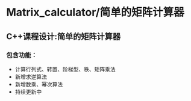 # Matrix_calculator/简单的矩阵计算器
## C++课程设计:简单的矩阵计算器
### 包含功能：
- 计算行列式、转置、阶梯型、秩、矩阵乘法</br>
- 新增求逆算法</br>
- 新增数乘、幂次算法</br>
- 持续更新中

